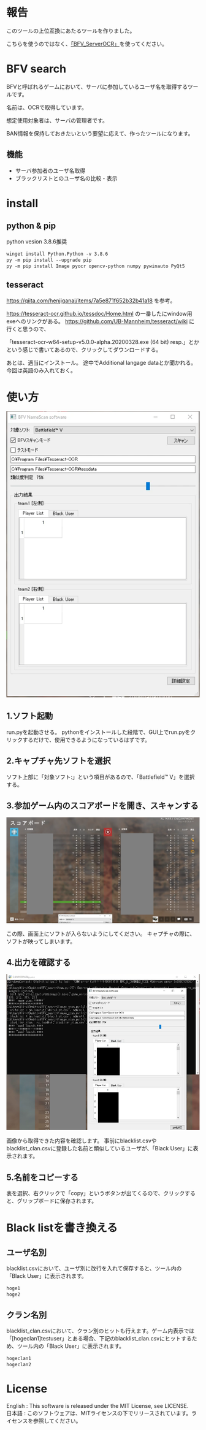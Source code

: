 # 報告
このツールの上位互換にあたるツールを作りました。

こちらを使うのではなく、[「BFV_ServerOCR」](https://github.com/link1345/BFV_ServerOCR)を使ってください。

# BFV search
BFVと呼ばれるゲームにおいて、サーバに参加しているユーザ名を取得するツールです。

名前は、OCRで取得しています。


想定使用対象者は、サーバの管理者です。

BAN情報を保持しておきたいという要望に応えて、作ったツールになります。

## 機能
+ サーバ参加者のユーザ名取得
+ ブラックリストとのユーザ名の比較・表示

# install 

## python & pip
python vesion 3.8.6推奨

```
winget install Python.Python -v 3.8.6
py -m pip install --upgrade pip
py -m pip install Image pyocr opencv-python numpy pywinauto PyQt5
```

## tesseract
https://qiita.com/henjiganai/items/7a5e871f652b32b41a18
を参考。

https://tesseract-ocr.github.io/tessdoc/Home.html
の一番したにwindow用exeへのリンクがある。
https://github.com/UB-Mannheim/tesseract/wiki に行くと思うので、

「tesseract-ocr-w64-setup-v5.0.0-alpha.20200328.exe (64 bit) resp.」とか
という感じで書いてあるので、クリックしてダウンロードする。

あとは、適当にインストール。
途中でAdditional langage dataとか聞かれる。
今回は英語のみ入れておく。


# 使い方
![image1](image1.png)

## 1.ソフト起動
run.pyを起動させる。
pythonをインストールした段階で、GUI上でrun.pyをクリックするだけで、使用できるようになっているはずです。

## 2.キャプチャ先ソフトを選択
ソフト上部に「対象ソフト:」という項目があるので、「Battlefield™ V」を選択する。

## 3.参加ゲーム内のスコアボードを開き、スキャンする
![image2](image2.png)

この際、画面上にソフトが入らないようにしてください。
キャプチャの際に、ソフトが映ってしまいます。

## 4.出力を確認する
![image3](image3.png)

画像から取得できた内容を確認します。
事前にblacklist.csvやblacklist_clan.csvに登録した名前と類似しているユーザが、「Black User」に表示されます。

## 5.名前をコピーする

表を選択、右クリックで「copy」というボタンが出てくるので、クリックすると、グリップボードに保存されます。

# Black listを書き換える

## ユーザ名別
blacklist.csvにおいて、ユーザ別に改行を入れて保存すると、ツール内の「Black User」に表示されます。
``` 
hoge1
hoge2
```

## クラン名別
blacklist_clan.csvにおいて、クラン別のヒットも行えます。ゲーム内表示では「[hogeclan1]testuser」とある場合、下記のblacklist_clan.csvにヒットするため、ツール内の「Black User」に表示されます。
```
hogeclan1
hogeclan2
```

 # License
English : This software is released under the MIT License, see LICENSE.  
日本語 : このソフトウェアは、MITライセンスの下でリリースされています。ライセンスを参照してください。  



